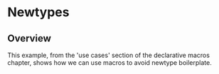 # Newtypes

## Overview

This example, from the 'use cases' section of the declarative macros chapter, shows how we can use macros to avoid newtype boilerplate.
